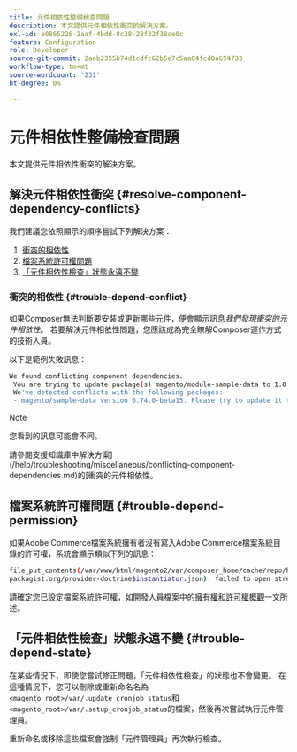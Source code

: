 ```yaml
---
title: 元件相依性整備檢查問題
description: 本文提供元件相依性衝突的解決方案。
exl-id: e0865226-2aaf-4bdd-8c28-28f32f38ce0c
feature: Configuration
role: Developer
source-git-commit: 2aeb2355b74d1cdfc62b5e7c5aa04fcd0a654733
workflow-type: tm+mt
source-wordcount: '231'
ht-degree: 0%

---
```


# 元件相依性整備檢查問題

本文提供元件相依性衝突的解決方案。

## 解決元件相依性衝突 {#resolve-component-dependency-conflicts}

我們建議您依照顯示的順序嘗試下列解決方案：

1. [衝突的相依性](#trouble-depend-conflict)
1. [檔案系統許可權問題](#trouble-depend-permission)
1. [「元件相依性檢查」狀態永遠不變](#trouble-depend-state)

### 衝突的相依性 {#trouble-depend-conflict}

如果Composer無法判斷要安裝或更新哪些元件，便會顯示訊息&#x200B;*我們發現衝突的元件相依性*。 若要解決元件相依性問題，您應該成為完全瞭解Composer運作方式的技術人員。

以下是範例失敗訊息：

```bash
We found conflicting component dependencies.
 You are trying to update package(s) magento/module-sample-data to 1.0.0-beta
 We've detected conflicts with the following packages:
 - magento/sample-data version 0.74.0-beta15. Please try to update it to one of the following package versions: 0.74.0-beta16, 0.74.0-beta14, 0.74.0-beta13, 0.74.0-beta12, 0.74.0-beta11, 0.74.0-beta10, 0.74.0-beta9, 0.74.0-beta8, 0.74.0-beta7
```

>[!NOTE]
>
>您看到的訊息可能會不同。

請參閱支援知識庫中解決方案](/help/troubleshooting/miscellaneous/conflicting-component-dependencies.md)的[衝突的元件相依性。

## 檔案系統許可權問題 {#trouble-depend-permission}

如果Adobe Commerce檔案系統擁有者沒有寫入Adobe Commerce檔案系統目錄的許可權，系統會顯示類似下列的訊息：

```bash
file_put_contents(/var/www/html/magento2/var/composer_home/cache/repo/https---
packagist.org/provider-doctrine$instantiator.json): failed to open stream: Permission denied
```

請確定您已設定檔案系統許可權，如開發人員檔案中的[擁有權和許可權概觀](https://experienceleague.adobe.com/en/docs/commerce-operations/installation-guide/prerequisites/file-system/overview)一文所述。

## 「元件相依性檢查」狀態永遠不變 {#trouble-depend-state}

在某些情況下，即使您嘗試修正問題，「元件相依性檢查」的狀態也不會變更。 在這種情況下，您可以刪除或重新命名名為`<magento_root>/var/.update_cronjob_status`和`<magento_root>/var/.setup_cronjob_status`的檔案，然後再次嘗試執行元件管理員。

重新命名或移除這些檔案會強制「元件管理員」再次執行檢查。
